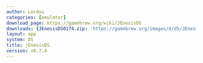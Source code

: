 ```yaml
---
author: Lordus
categories: [emulator]
download_page: https://gamebrew.org/wiki/JEnesisDS
downloads: {JEnesisDS0174.zip: 'https://gamebrew.org/images/d/d5/JEnesisDS0174.zip'}
layout: app
system: DS
title: jEnesisDS
version: v0.7.4
---
```

